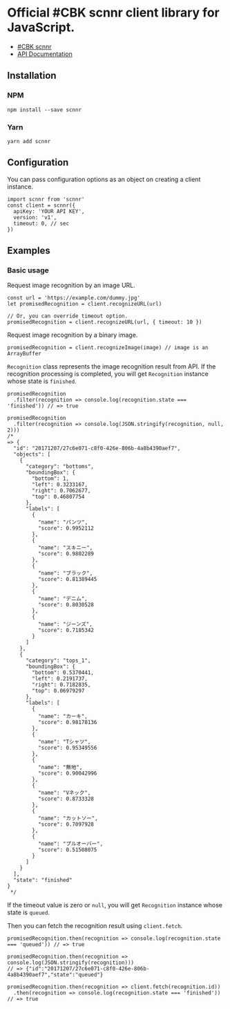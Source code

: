 # Official #CBK scnnr client library for JavaScript.

- [#CBK scnnr](https://scnnr.cubki.jp/)
- [API Documentation](https://api.scnnr.cubki.jp/v1/docs)

## Installation
### NPM
```
npm install --save scnnr
```

### Yarn
```
yarn add scnnr
```

## Configuration
You can pass configuration options as an object on creating a client instance.

```
import scnnr from 'scnnr'
const client = scnnr({
  apiKey: 'YOUR API KEY',
  version: 'v1',
  timeout: 0, // sec
})
```

## Examples
### Basic usage
Request image recognition by an image URL.

```
const url = 'https://example.com/dummy.jpg'
let promisedRecognition = client.recognizeURL(url)

// Or, you can override timeout option.
promisedRecognition = client.recognizeURL(url, { timeout: 10 })
```

Request image recognition by a binary image.

```
promisedRecognition = client.recognizeImage(image) // image is an ArrayBuffer
```

`Recognition` class represents the image recognition result from API.
If the recognition processing is completed, you will get `Recognition` instance whose state is `finished`.

```
promisedRecognition
  .filter(recognition => console.log(recognition.state === 'finished')) // => true

promisedRecognition
  .filter(recognition => console.log(JSON.stringify(recognition, null, 2)))
/*
=> {
  "id": "20171207/27c6e071-c8f0-426e-806b-4a8b4390aef7",
  "objects": [
    {
      "category": "bottoms",
      "boundingBox": {
        "bottom": 1,
        "left": 0.3233167,
        "right": 0.7062677,
        "top": 0.46807754
      },
      "labels": [
        {
          "name": "パンツ",
          "score": 0.9952112
        },
        {
          "name": "スキニー",
          "score": 0.9802289
        },
        {
          "name": "ブラック",
          "score": 0.81389445
        },
        {
          "name": "デニム",
          "score": 0.8030528
        },
        {
          "name": "ジーンズ",
          "score": 0.7185342
        }
      ]
    },
    {
      "category": "tops_1",
      "boundingBox": {
        "bottom": 0.5370441,
        "left": 0.2191737,
        "right": 0.7182835,
        "top": 0.06979297
      },
      "labels": [
        {
          "name": "カーキ",
          "score": 0.98178136
        },
        {
          "name": "Tシャツ",
          "score": 0.95349556
        },
        {
          "name": "無地",
          "score": 0.90042996
        },
        {
          "name": "Vネック",
          "score": 0.8733328
        },
        {
          "name": "カットソー",
          "score": 0.7097928
        },
        {
          "name": "プルオーバー",
          "score": 0.51508075
        }
      ]
    }
  ],
  "state": "finished"
}
 */
```

If the timeout value is zero or `null`, you will get `Recognition` instance whose state is `queued`.

Then you can fetch the recognition result using `client.fetch`.

```
promisedRecognition.then(recognition => console.log(recognition.state === 'queued')) // => true

promisedRecognition.then(recognition => console.log(JSON.stringify(recognition)))
// => {"id":"20171207/27c6e071-c8f0-426e-806b-4a8b4390aef7","state":"queued"}

promisedRecognition.then(recognition => client.fetch(recognition.id))
  .then(recognition => console.log(recognition.state === 'finished')) // => true
```
